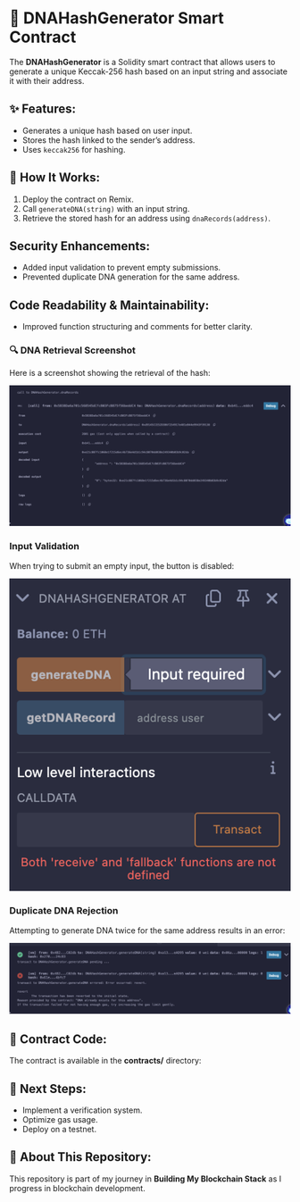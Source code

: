 # 🧬 DNAHashGenerator Smart Contract

The **DNAHashGenerator** is a Solidity smart contract that allows users to generate a unique Keccak-256 hash based on an input string and associate it with their address.

## ✨ Features:
- Generates a unique hash based on user input.
- Stores the hash linked to the sender’s address.
- Uses `keccak256` for hashing.

## 🔧 How It Works:
1. Deploy the contract on Remix.
2. Call `generateDNA(string)` with an input string.
3. Retrieve the stored hash for an address using `dnaRecords(address)`.

## Security Enhancements:
- Added input validation to prevent empty submissions.
- Prevented duplicate DNA generation for the same address.

## Code Readability & Maintainability:
- Improved function structuring and comments for better clarity.

### 🔍 DNA Retrieval Screenshot
Here is a screenshot showing the retrieval of the hash:

![Retrieve DNA](screenshots/retrieve_dna.png)

### Input Validation

When trying to submit an empty input, the button is disabled:

![Empty Input Blocked](screenshots/empty_input_blocked.png)

### Duplicate DNA Rejection

Attempting to generate DNA twice for the same address results in an error:

![Duplicate DNA Rejected](screenshots/duplicate_DNA_rejected.png)


## 📂 Contract Code:
The contract is available in the **contracts/** directory:


## 🚀 Next Steps:
- Implement a verification system.
- Optimize gas usage.
- Deploy on a testnet.

## 📢 About This Repository:
This repository is part of my journey in **Building My Blockchain Stack** as I progress in blockchain development.



